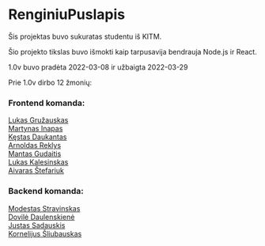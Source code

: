 # RenginiuPuslapis

Šis projektas buvo sukuratas studentu iš KITM.

Šio projekto tikslas buvo išmokti kaip tarpusavija bendrauja Node.js ir React.



1.0v buvo pradėta 2022-03-08 ir užbaigta 2022-03-29

Prie 1.0v dirbo 12 žmonių: 

### Frontend komanda:

[Lukas Gružauskas](https://github.com/LukisG) <br />
[Martynas Inapas](https://github.com/inapas) <br />
[Kęstas Daukantas](https://github.com/xnewme) <br />
[Arnoldas Reklys](https://github.com/trap69) <br />
[Mantas Gudaitis](https://github.com/mantasgood) <br />
[Lukas Kalesinskas](https://github.com/zliukas) <br />
[Aivaras Štefariuk](https://github.com/Governoid) <br />

### Backend komanda:

[Modestas Stravinskas](https://github.com/Modemonger) <br />
[Dovilė Daulenskienė](https://github.com/Dovile-D) <br />
[Justas Sadauskis](https://github.com/codingfullstack) <br />
[Kornelijus Šliubauskas](https://github.com/kornelijussl) <br />
